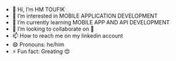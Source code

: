 - 👋 Hi, I’m HM TOUFIK
- 👀 I’m interested in MOBILE APPLICATION DEVELOPMENT
- 🌱 I’m currently learning MOBILE APP AND API DEVELOPMENT
- 💞️ I’m looking to collaborate on 🥰
- 📫 How to reach me on my linkedin account
- 😄 Pronouns: he/him
- ⚡ Fun fact: Greating 😍

<!---
ToufikSopnoLikhi is a ✨ special ✨ repository because its `README.md` (this file) appears on your GitHub profile.
You can click the Preview link to take a look at your changes.
--->
